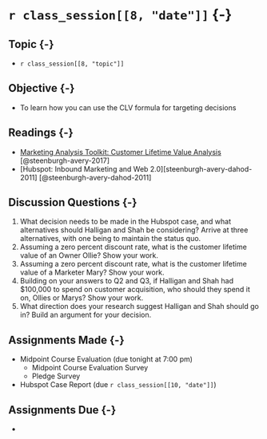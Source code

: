 # `r class_session[[8, "date"]]` {-}

## Topic {-}

- `r class_session[[8, "topic"]]`

## Objective {-}

- To learn how you can use the CLV formula for targeting decisions

## Readings {-}

- [Marketing Analysis Toolkit: Customer Lifetime Value
Analysis][steenburgh-avery-2017] [@steenburgh-avery-2017]
- [Hubspot: Inbound Marketing and Web 2.0][steenburgh-avery-dahod-2011]
[@steenburgh-avery-dahod-2011]

## Discussion Questions {-}

1. What decision needs to be made in the Hubspot case, and what alternatives
should Halligan and Shah be considering? Arrive at three alternatives, with one
being to maintain the status quo.  
2. Assuming a zero percent discount rate, what is the customer lifetime value of
an Owner Ollie? Show your work.  
3. Assuming a zero percent discount rate, what is the customer lifetime value of
a Marketer Mary? Show your work.  
4. Building on your answers to Q2 and Q3, if Halligan and Shah had $100,000 to
spend on customer acquisition, who should they spend it on, Ollies or Marys?
Show your work.  
5. What direction does your research suggest Halligan and Shah should go in?
Build an argument for your decision.

## Assignments Made {-}

- Midpoint Course Evaluation (due tonight at 7:00 pm)
    - Midpoint Course Evaluation Survey
    - Pledge Survey
- Hubspot Case Report (due `r class_session[[10, "date"]]`)

## Assignments Due {-}

- 

[steenburgh-avery-2017]: 
[steenburgh-avery-dahod-2011]: 